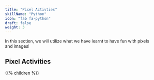 ```yaml
---
title: "Pixel Activties"
skillName: "Python"
icon: "fab fa-python"
draft: false
weight: 3
---
```

In this section, we will utilize what we have learnt to have fun with pixels and images! 

## Pixel Activities
{{% children %}}
